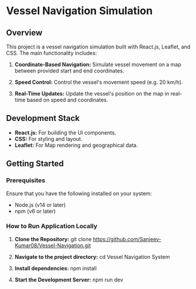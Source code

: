 # Vessel Navigation Simulation

## Overview

This project is a vessel navigation simulation built with React.js, Leaflet, and CSS. The main functionality includes:


1. **Coordinate-Based Navigation:** Simulate vessel movement on a map between provided start and end coordinates.

2. **Speed Control:** Control the vessel's movement speed (e.g. 20 km/h).

3. **Real-Time Updates:** Update the vessel's position on the map in real-time based on speed and coordinates.


## Development Stack

- **React.js:** For building the UI components.
- **CSS:** For styling and layout.
- **Leaflet:** For Map rendering and geographical data.

## Getting Started

### Prerequisites

Ensure that you have the following installed on your system:

- Node.js (v14 or later)
- npm (v6 or later)

### How to Run Application Locally

1. **Clone the Repository:** git clone https://github.com/Sanjeev-Kumar08/Vessel-Navigation.git
   
2. **Navigate to the project directory:** cd Vessel Navigation System

3. **Install dependencies:** npm install

4. **Start the Development Server:** npm run dev
